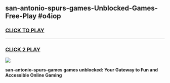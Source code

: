 
## san-antonio-spurs-games-Unblocked-Games-Free-Play #o4iop
<h3>
<a href="https://us.freeplayer.one?title=san-antonio-spurs-games&ref=9M">CLICK TO PLAY</a></h3>
<hr>

<h3>
<a href="https://us.freeplayer.one?title=san-antonio-spurs-games&ref=9M">CLICK 2 PLAY</a>
  
</h3>

<a href="https://us.freeplayer.one?title=san-antonio-spurs-games&ref=9M"><img src="https://clearcache.store/games.png"></a>


**san-antonio-spurs-games games unblocked: Your Gateway to Fun and Accessible Online Gaming**
